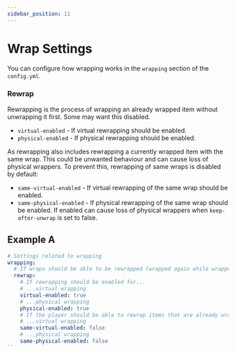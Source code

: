 ```yaml
---
sidebar_position: 11
---
```


# Wrap Settings
You can configure how wrapping works in the `wrapping` section of the `config.yml`.

### Rewrap
Rewrapping is the process of wrapping an already wrapped item without unwrapping it first. Some may want this disabled.
- `virtual-enabled` - If virtual rewrapping should be enabled.
- `physical-enabled` - If physical rewrapping should be enabled.

As rewrapping also includes rewrapping a currently wrapped item with the same wrap. This could be unwanted behaviour and can cause loss of physical wrappers. To prevent this, rewrapping of same wraps is disabled by default:
- `same-virtual-enabled` - If virtual rewrapping of the same wrap should be enabled.
- `same-physical-enabled` - If physical rewrapping of the same wrap should be enabled. If enabled can cause loss of physical wrappers when `keep-after-unwrap` is set to false.

## Example A
```yaml
# Settings related to wrapping
wrapping:
  # If wraps should be able to be rewrapped (wrapped again while wrapped)
  rewrap:
    # If rewrapping should be enabled for...
    # ...virtual wrapping
    virtual-enabled: true
    # ...physical wrapping
    physical-enabled: true
    # If the player should be able to rewrap items that are already wrapped with the same wrap for...
    # ...virtual wrapping
    same-virtual-enabled: false
    # ...physical wrapping
    same-physical-enabled: false
``